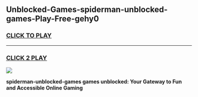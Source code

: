 
## Unblocked-Games-spiderman-unblocked-games-Play-Free-gehy0
<h3>
<a href="https://premium76.site?title=spiderman-unblocked-games&ref=22A">CLICK TO PLAY</a></h3>
<hr>

<h3>
<a href="https://premium76.site?title=spiderman-unblocked-games&ref=22A">CLICK 2 PLAY</a>
  
</h3>

<a href="https://premium76.site?title=spiderman-unblocked-games&ref=22A"><img src="https://clearcache.store/games.png"></a>


**spiderman-unblocked-games games unblocked: Your Gateway to Fun and Accessible Online Gaming**
